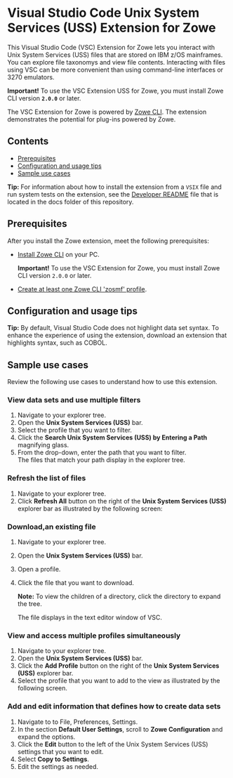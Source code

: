 # Visual Studio Code Unix System Services (USS) Extension for Zowe

This Visual Studio Code (VSC) Extension for Zowe lets you interact with Unix System Services (USS) files that are stored on IBM z/OS mainframes. You can explore file taxonomys and view file contents. Interacting with files using VSC can be more convenient than using command-line interfaces or 3270 emulators.

 **Important!** To use the VSC Extension USS for Zowe, you must install Zowe CLI version **`2.0.0`** or later.

The VSC Extension for Zowe is powered by [Zowe CLI](https://zowe.org/home/). The extension demonstrates the potential for plug-ins powered by Zowe.

## Contents

* [Prerequisites](#prerequisites)
* [Configuration and usage tips](#configuration-and-usage-tips)
* [Sample use cases](#sample-use-cases)

**Tip:** For information about how to install the extension from a `VSIX` file and run system tests on the extension, see the [Developer README](./docs/README.md) file that is located in the docs folder of this repository.

## Prerequisites

After you install the Zowe extension, meet the following prerequisites:

* [Install Zowe CLI](https://zowe.github.io/docs-site/user-guide/cli-installcli.html) on your PC.
  
    **Important!** To use the VSC Extension for Zowe, you must install Zowe CLI version `2.0.0` or later.
* [Create at least one Zowe CLI 'zosmf' profile](https://zowe.github.io/docs-site/user-guide/cli-installcli.html#creating-a-zowe-cli-profile).

## Configuration and usage tips

**Tip:** By default, Visual Studio Code does not highlight data set syntax. To enhance the experience of using the extension, download an extension that highlights syntax, such as COBOL.

## Sample use cases

Review the following use cases to understand how to use this extension.

### View data sets and use multiple filters

1. Navigate to your explorer tree.
2. Open the **Unix System Services (USS)** bar.
3. Select the profile that you want to filter.
4. Click the **Search Unix System Services (USS) by Entering a Path** magnifying glass.
5. From the drop-down, enter the path that you want to filter.  
  The files that match your path display in the explorer tree.

<!-- TODO
![Enter Pattern](https://github.com/mheuzey/temp/blob/master/resources/gifs/patterns.gif?raw=true "Enter Pattern")
<br /><br /> -->

### Refresh the list of files

1. Navigate to your explorer tree.
2. Click **Refresh All** button on the right of the **Unix System Services (USS)** explorer bar as illustrated by the following screen:

<!-- TODO 
![Refresh All](https://github.com/mheuzey/temp/blob/master/resources/gifs/refreshAll.gif?raw=true "Refresh All")
<br /><br /> -->

### Download,an existing file

1. Navigate to your explorer tree.
2. Open the **Unix System Services (USS)** bar.
3. Open a profile.  
4. Click the file that you want to download.

    **Note:** To view the children of a directory, click the directory to expand the tree.
    
    The file displays in the text editor window of VSC. 

<!-- TODO 6. Edit the document.
7. Navigate back to the PDS member (or PS) in the explorer tree, and click the **Safe Save** button. -->

<!-- Your PDS member (or PS) is uploaded.  

**Note:** If someone else has made changes to the PDS member (or PS) while you were editing it, you can merge your conflicts before uploading to the mainframe. -->
<!-- 
![Edit](https://github.com/mheuzey/temp/blob/master/resources/gifs/download_edit_upload.gif?raw=true "Edit")
<br /><br /> -->

<!-- ### Use Safe Save to prevent merge conflicts

1. Navigate to your explorer tree.
2. Open the **Unix System Services (USS)** bar.
3. Open a profile.
4. Download and edit a data set.
5. Click the **Safe Save** button for the data set that you opened in the explorer tree.
6. Resolve merge conflicts if necessary.

![Safe Save](https://github.com/mheuzey/temp/blob/master/resources/gifs/safesave.gif?raw=true "Safe Save")
<br /><br />

### Create a new PDS and a PDS member

1. Navigate to your explorer tree.
2. Open the **Unix System Services (USS)** bar.
3. Select the **Create New Data Set** button to specify the profile that you want to use to create the data set.
4. From the drop-down menu, select the type of PDS that you want to create.
5. Enter a name for the PDS.
   The PDS is created.
6. To create a member, right-click the PDS and select **Create New Member**.
7. Enter a name for the member.
   The member is created. 

![Create](https://github.com/mheuzey/temp/blob/master/resources/gifs/new_pds_new_member.gif?raw=true "Create")
<br /><br /> -->

<!-- ### Delete a PDS member and a PDS

1. Navigate to your explorer tree.
2. Open the **Unix System Services (USS)** bar.
3. Open the profile and PDS containing the member.
4. Right-click on the PDS member that you want to delete and select **Delete Member**.
5. Confirm the deletion by clicking **Yes** on the drop-down menu.
    
    **Note:** Alternatively, you can select 'No' to cancel the deletion.
6. To delete a PDS, right-click the PDS and click **Delete PDS**, then confirm the deletion.
    
    **Note:** You can delete a PDS before you you delete its members.

![Delete](https://github.com/mheuzey/temp/blob/master/resources/gifs/delete_pds_delete_member.gif?raw=true "Delete")
<br /><br /> -->

### View and access multiple profiles simultaneously 

1. Navigate to your explorer tree.
2. Open the **Unix System Services (USS)** bar.
2. Click the **Add Profile** button on the right of the **Unix System Services (USS)** explorer bar.
3. Select the profile that you want to add to the view as illustrated by the following screen.

<!-- TODO
![Add Profile](https://github.com/mheuzey/temp/blob/master/resources/gifs/addProfile.gif?raw=true "Add Profile")
<br /><br /> -->

### Add and edit information that defines how to create data sets

1. Navigate to to File, Preferences, Settings.
2. In the section **Default User Settings**, scroll to **Zowe Configuration** and expand the options.
3. Click the **Edit** button to the left of the Unix System Services (USS) settings that you want to edit.
4. Select **Copy to Settings**.
5. Edit the settings as needed.

